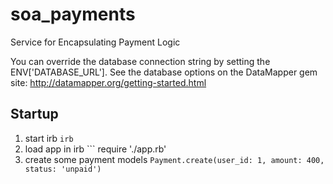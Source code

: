 # soa_payments
Service for Encapsulating Payment Logic

You can override the database connection string by setting the ENV['DATABASE_URL'].
See the database options on the DataMapper gem site:
http://datamapper.org/getting-started.html

## Startup

1. start irb ``` irb ```
2. load app in irb ``` require './app.rb'
3. create some payment models ``` Payment.create(user_id: 1, amount: 400, status: 'unpaid') ```
